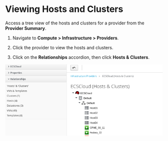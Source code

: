 # Viewing Hosts and Clusters

Access a tree view of the hosts and clusters for a provider from the
**Provider Summary**.

1.  Navigate to **Compute > Infrastructure > Providers**.

2.  Click the provider to view the hosts and clusters.

3.  Click on the **Relationships** accordion, then click **Hosts &
    Clusters**.

![hostsandclusters](../images/hostsandclusters.png)
